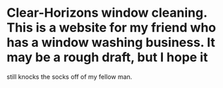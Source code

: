# Clear-Horizons window cleaning. This is a website for my friend who has a window washing business. It may be a rough draft, but I hope it
still knocks the socks off of my fellow man.
